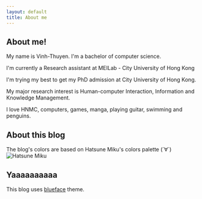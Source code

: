 ```yaml
---
layout: default
title: About me
---
```


## About me!

My name is Vinh-Thuyen. I'm a bachelor of computer science. 

I'm currently a Research assistant at MEILab - City University of Hong Kong

I'm trying my best to get my PhD admission at City University of Hong Kong. 

My major research interest is Human-computer Interaction, Information and Knowledge Management.

I love HNMC, computers, games, manga, playing guitar, swimming and penguins. 


## About this blog
The blog's colors are based on Hatsune Miku's colors palette (´∀`)
![Hatsune Miku](https://raw.githubusercontent.com/ntvthuyen/ntvthuyen.github.io/master/images/ae68810eb597fd985c923f9f93f111a8.jpg)

## Yaaaaaaaaaa
This blog uses [blueface][github] theme.

[github]: https://github.com/tnguyen/blueface/
